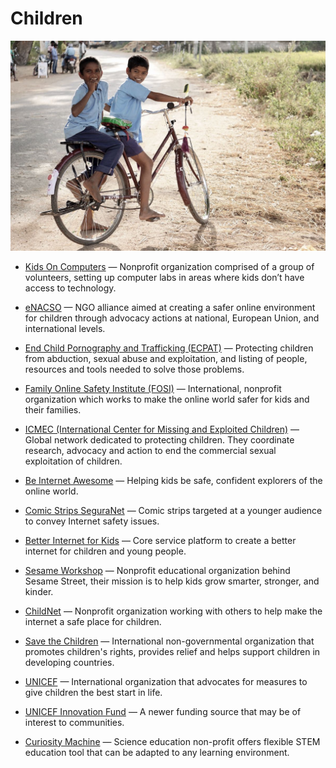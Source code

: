 # Children

![children](../images/children.jpg)

- [Kids On Computers](https://www.kidsoncomputers.org) — Nonprofit organization comprised of a group of volunteers, setting up computer labs in areas where kids don’t have access to technology.

- [eNACSO](http://enacso.eu) — NGO alliance aimed at creating a safer online environment for children through advocacy actions at national, European Union, and international levels.

- [End Child Pornography and Trafficking (ECPAT)](https://ecpat.org) — Protecting children from abduction, sexual abuse and exploitation, and listing of people, resources and tools needed to solve those problems.

- [Family Online Safety Institute (FOSI)](http://fosi.org) — International, nonprofit organization which works to make the online world safer for kids and their families.

- [ICMEC (International Center for Missing and Exploited Children)](https://icmec.org) — Global network dedicated to protecting children. They coordinate research, advocacy and action to end the commercial sexual exploitation of children.

- [Be Internet Awesome](https://beinternetawesome.withgoogle.com) — Helping kids be safe, confident explorers of the online world.

- [Comic Strips SeguraNet](http://seguranet.pt/en/comic-strips-seguranet) — Comic strips targeted at a younger audience to convey Internet safety issues.

- [Better Internet for Kids](https://www.betterinternetforkids.eu) — Core service platform to create a better internet for children and young people.

- [Sesame Workshop](http://sesameworkshop.org) — Nonprofit educational organization behind Sesame Street, their mission is to help kids grow smarter, stronger, and kinder.

- [ChildNet](http://childnet.com) — Nonprofit organization working with others to help make the internet a safe place for children.

- [Save the Children](https://savethechildren.org) — International non-governmental organization that promotes children's rights, provides relief and helps support children in developing countries.

- [UNICEF](http://unicef.org) — International organization that advocates for measures to give children the best start in life.

- [UNICEF Innovation Fund](https://www.unicefinnovationfund.org) — A newer funding source that may be of interest to communities.

- [Curiosity Machine](https://www.curiositymachine.org) — Science education non-profit offers flexible STEM education tool that can be adapted to any learning environment.
